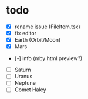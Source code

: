 # todo


- [x] rename issue (FileItem.tsx)
- [x] fix editor
- [x] Earth (Orbit/Moon)
- [x] Mars
- [-] info (mby html preview?)
- [ ] Saturn
- [ ] Uranus
- [ ] Neptune
- [ ] Comet Haley